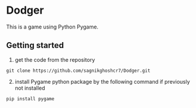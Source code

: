 # Dodger
This is a game using Python Pygame.

## Getting started

1. get the code from the repository
```
git clone https://github.com/sagnikghoshcr7/Dodger.git
```

2. install Pygame python package by the following command if previously not installed
```
pip install pygame
```

<!--
3. Finally run the face_detector.py file and enjoy 😉

![](https://github.com/sagnikghoshcr7/images/blob/master/Face%20Recognition.gif)
-->
